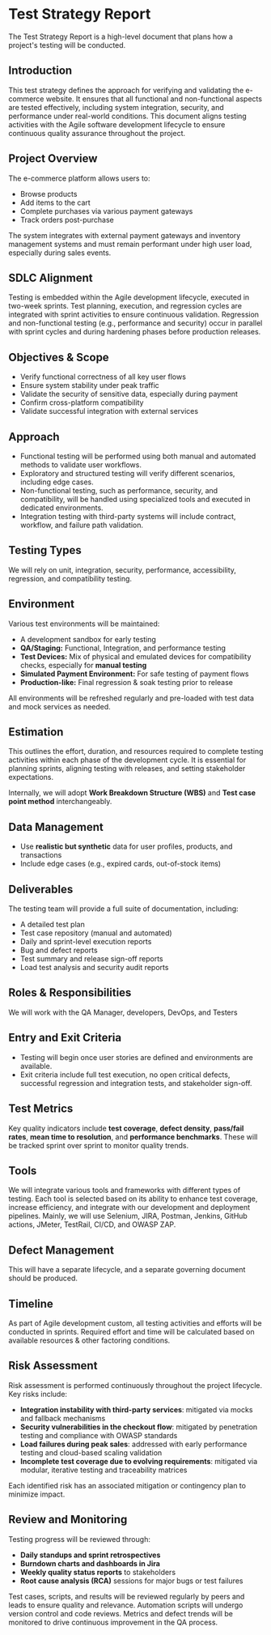 # Test Strategy Report

The Test Strategy Report is a high-level document that plans how a project's testing will be conducted.

## **Introduction**

This test strategy defines the approach for verifying and validating the e-commerce website. It ensures that all functional and non-functional aspects are tested effectively, including system integration, security, and performance under real-world conditions. This document aligns testing activities with the Agile software development lifecycle to ensure continuous quality assurance throughout the project.

## Project Overview

The e-commerce platform allows users to:

- Browse products
- Add items to the cart
- Complete purchases via various payment gateways
- Track orders post-purchase

The system integrates with external payment gateways and inventory management systems and must remain performant under high user load, especially during sales events.

## SDLC Alignment

Testing is embedded within the Agile development lifecycle, executed in two-week sprints. Test planning, execution, and regression cycles are integrated with sprint activities to ensure continuous validation. Regression and non-functional testing (e.g., performance and security) occur in parallel with sprint cycles and during hardening phases before production releases.

## Objectives & Scope

- Verify functional correctness of all key user flows
- Ensure system stability under peak traffic
- Validate the security of sensitive data, especially during payment
- Confirm cross-platform compatibility
- Validate successful integration with external services

## Approach

- Functional testing will be performed using both manual and automated methods to validate user workflows.
- Exploratory and structured testing will verify different scenarios, including edge cases.
- Non-functional testing, such as performance, security, and compatibility, will be handled using specialized tools and executed in dedicated environments.
- Integration testing with third-party systems will include contract, workflow, and failure path validation.

## Testing Types

We will rely on unit, integration, security, performance, accessibility, regression, and compatibility testing.

## Environment

Various test environments will be maintained:

- A development sandbox for early testing
- **QA/Staging:** Functional, Integration, and performance testing
- **Test Devices:** Mix of physical and emulated devices for compatibility checks, especially for **manual testing**
- **Simulated Payment Environment:** For safe testing of payment flows
- **Production-like:** Final regression & soak testing prior to release

All environments will be refreshed regularly and pre-loaded with test data and mock services as needed.

## Estimation

This outlines the effort, duration, and resources required to complete testing activities within each phase of the development cycle. It is essential for planning sprints, aligning testing with releases, and setting stakeholder expectations.

Internally, we will adopt **Work Breakdown Structure (WBS)** and **Test case point method** interchangeably.

## Data Management

- Use **realistic but synthetic** data for user profiles, products, and transactions
- Include edge cases (e.g., expired cards, out-of-stock items)

## **Deliverables**

The testing team will provide a full suite of documentation, including:

- A detailed test plan
- Test case repository (manual and automated)
- Daily and sprint-level execution reports
- Bug and defect reports
- Test summary and release sign-off reports
- Load test analysis and security audit reports

## Roles & Responsibilities

We will work with the QA Manager, developers, DevOps, and Testers

## Entry and Exit Criteria

- Testing will begin once user stories are defined and environments are available.
- Exit criteria include full test execution, no open critical defects, successful regression and integration tests, and stakeholder sign-off.

## Test Metrics

Key quality indicators include **test coverage**, **defect density**, **pass/fail rates**, **mean time to resolution**, and **performance benchmarks**. 
These will be tracked sprint over sprint to monitor quality trends.

## Tools

We will integrate various tools and frameworks with different types of testing. 
Each tool is selected based on its ability to enhance test coverage, increase efficiency, and integrate with our development and deployment pipelines.
Mainly, we will use Selenium, JIRA, Postman, Jenkins, GitHub actions, JMeter, TestRail, CI/CD, and OWASP ZAP.

## Defect Management

This will have a separate lifecycle, and a separate governing document should be produced.

## Timeline

As part of Agile development custom, all testing activities and efforts will be conducted in sprints. Required effort and time will be calculated based on available resources & other factoring conditions.

## Risk Assessment

Risk assessment is performed continuously throughout the project lifecycle. Key risks include:

- **Integration instability with third-party services**: mitigated via mocks and fallback mechanisms
- **Security vulnerabilities in the checkout flow**: mitigated by penetration testing and compliance with OWASP standards
- **Load failures during peak sales**: addressed with early performance testing and cloud-based scaling validation
- **Incomplete test coverage due to evolving requirements**: mitigated via modular, iterative testing and traceability matrices

Each identified risk has an associated mitigation or contingency plan to minimize impact.

## Review and Monitoring

Testing progress will be reviewed through:

- **Daily standups and sprint retrospectives**
- **Burndown charts and dashboards in Jira**
- **Weekly quality status reports** to stakeholders
- **Root cause analysis (RCA)** sessions for major bugs or test failures

Test cases, scripts, and results will be reviewed regularly by peers and leads to ensure quality and relevance. Automation scripts will undergo version control and code reviews. Metrics and defect trends will be monitored to drive continuous improvement in the QA process.
